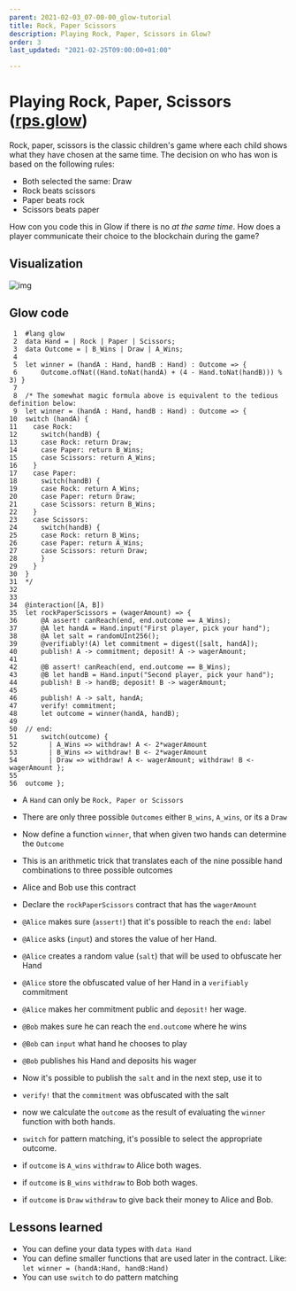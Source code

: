 ```yaml
---
parent: 2021-02-03_07-00-00_glow-tutorial
title: Rock, Paper Scissors
description: Playing Rock, Paper, Scissors in Glow?
order: 3
last_updated: "2021-02-25T09:00:00+01:00"

---
```

# Playing Rock, Paper, Scissors ([rps.glow](https://gitlab.com/mukn/glow/-/blob/master/dapps/rps.glow))

Rock, paper, scissors is the classic children's game where each child shows what they have chosen at the same time.
The decision on who has won is based on the following rules:

-   Both selected the same: Draw
-   Rock beats scissors
-   Paper beats rock
-   Scissors beats paper

How con you code this in Glow if there is no *at the same time*.
How does a player communicate their choice to the blockchain during the game?


## Visualization

![img](https://ucarecdn.com/d5dde20b-63c6-4cd7-b774-6694f4080cc8/rpsmin.png)


## Glow code

     1  #lang glow
     2  data Hand = | Rock | Paper | Scissors;
     3  data Outcome = | B_Wins | Draw | A_Wins;
     4
     5  let winner = (handA : Hand, handB : Hand) : Outcome => {
     6      Outcome.ofNat((Hand.toNat(handA) + (4 - Hand.toNat(handB))) % 3) }
     7
     8  /* The somewhat magic formula above is equivalent to the tedious definition below:
     9  let winner = (handA : Hand, handB : Hand) : Outcome => {
    10  switch (handA) {
    11    case Rock:
    12      switch(handB) {
    13      case Rock: return Draw;
    14      case Paper: return B_Wins;
    15      case Scissors: return A_Wins;
    16    }
    17    case Paper:
    18      switch(handB) {
    19      case Rock: return A_Wins;
    20      case Paper: return Draw;
    21      case Scissors: return B_Wins;
    22    }
    23    case Scissors:
    24      switch(handB) {
    25      case Rock: return B_Wins;
    26      case Paper: return A_Wins;
    27      case Scissors: return Draw;
    28      }
    29    }
    30  }
    31  */
    32
    33
    34  @interaction([A, B])
    35  let rockPaperScissors = (wagerAmount) => {
    36      @A assert! canReach(end, end.outcome == A_Wins);
    37      @A let handA = Hand.input("First player, pick your hand");
    38      @A let salt = randomUInt256();
    39      @verifiably!(A) let commitment = digest([salt, handA]);
    40      publish! A -> commitment; deposit! A -> wagerAmount;
    41
    42      @B assert! canReach(end, end.outcome == B_Wins);
    43      @B let handB = Hand.input("Second player, pick your hand");
    44      publish! B -> handB; deposit! B -> wagerAmount;
    45
    46      publish! A -> salt, handA;
    47      verify! commitment;
    48      let outcome = winner(handA, handB);
    49
    50  // end:
    51      switch(outcome) {
    52        | A_Wins => withdraw! A <- 2*wagerAmount
    53        | B_Wins => withdraw! B <- 2*wagerAmount
    54        | Draw => withdraw! A <- wagerAmount; withdraw! B <- wagerAmount };
    55
    56  outcome };

-   A `Hand` can only be `Rock, Paper or Scissors`
-   There are only three possible `Outcomes` either `B_wins`, `A_wins`, or its a `Draw`
-   Now define a function `winner`, that when given two hands can determine the `Outcome`
-   This is an arithmetic trick that translates each of the nine possible hand combinations to three possible outcomes

-   Alice and Bob use this contract
-   Declare the `rockPaperScissors` contract that has the `wagerAmount`
-   `@Alice` makes sure (`assert!`) that it's possible to reach the `end:` label
-   `@Alice` asks (`input`) and stores the value of her Hand.
-   `@Alice` creates a random value (`salt`) that will be used to obfuscate her Hand
-   `@Alice` store the obfuscated value of her Hand in a `verifiably` commitment
-   `@Alice` makes her commitment public and `deposit!` her wage.

-  `@Bob` makes sure he can reach the `end.outcome` where he wins
-  `@Bob` can `input` what hand he chooses to play
-  `@Bob` publishes his Hand and deposits his wager

-  Now it's possible to publish the `salt` and in the next step, use it to
-  `verify!` that the `commitment` was obfuscated with the salt
-  now we calculate the `outcome` as the result of evaluating the `winner` function with both hands.
-  `switch` for pattern matching, it's possible to select the appropriate outcome.
-  if `outcome` is `A_wins` `withdraw` to Alice both wages.
-  if `outcome` is `B_wins` `withdraw` to Bob both wages.
-  if `outcome` is `Draw` `withdraw` to give back their money to Alice and Bob.

## Lessons learned

-   You can define your data types with `data Hand`
-   You can define smaller functions that are used later in the contract. Like: `let winner = (handA:Hand, handB:Hand)`
-   You can use `switch` to do pattern matching
